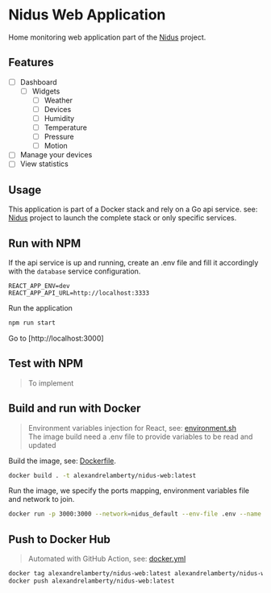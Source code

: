 # Nidus Web Application

Home monitoring web application part of the 
[Nidus](https://github.com/alexandrelamberty/nidus) project.

## Features

- [ ] Dashboard
  - [ ] Widgets
    - [ ] Weather
    - [ ] Devices 
    - [ ] Humidity
    - [ ] Temperature
    - [ ] Pressure
    - [ ] Motion
- [ ] Manage your devices
- [ ] View statistics

## Usage

This application is part of a Docker stack and rely on a Go api service. see:
[Nidus](https://github.com/alexandrelamberty/nidus) project to launch the
complete stack or only specific services.

## Run with NPM

If the api service is up and running, create an .env file and fill it
accordingly with the `database` service configuration.

```properties
REACT_APP_ENV=dev
REACT_APP_API_URL=http://localhost:3333
```

Run the application 

```bash
npm run start
```

Go to [http://localhost:3000]

## Test with NPM

> To implement

## Build and run with Docker

> Environment variables injection for React, see: [environment.sh](environment.sh) \
> The image build need a .env file to provide variables to be read and updated 

Build the image, see: [Dockerfile](./Dockerfile).

```bash
docker build . -t alexandrelamberty/nidus-web:latest
```

Run the image, we specify the ports mapping, environment variables file and
network to join.

```bash
docker run -p 3000:3000 --network=nidus_default --env-file .env --name nidus-web -d alexandrelamberty/nidus-web:latest
```

## Push to Docker Hub

> Automated with GitHub Action, see: [docker.yml](./.github/workflows/docker.yml)

```bash
docker tag alexandrelamberty/nidus-web:latest alexandrelamberty/nidus-web:latest
docker push alexandrelamberty/nidus-web:latest
```